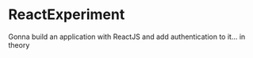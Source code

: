 # ReactExperiment
Gonna build an application with ReactJS and add authentication to it... in theory
